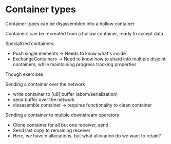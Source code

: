 # Container types
Container types can be disassembled into a hollow container

Containers can be recreated from a hollow container, ready to accept data

Specialized containers:
* Push single elements -> Needs to know what's inside
* ExchangeContainers -> Need to know how to shard into multiple disjoint containers, while maintaining progress tracking properties



Though exercises

Sending a container over the network
* write container to [u8] buffer (abom/serialization)
* send buffer over the network
* dissasemble container -> requires functionality to clean container

Sending a container to muliple downstream operators
* Clone container for all but one receiver, send
* Send last copy to remaining receiver
* Here, we have n allocations, but what allocation do we want to retain?